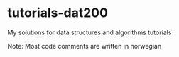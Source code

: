 # tutorials-dat200
My solutions for data structures and algorithms tutorials

Note: Most code comments are written in norwegian
